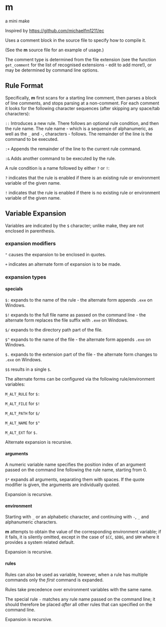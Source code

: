 # m

a mini make

Inspired by https://github.com/michaelfm1211/ec

Uses a comment block in the source file to specify how to compile it.

(See the **m** source file for an example of usage.)

The comment type is determined from the file extension (see the function `get_comment` for the list of recognised extensions - edit to add more!), or may be determined by command line options.

## Rule Format

Specifically, **m** first scans for a starting line comment, then parses a block of line comments, and stops parsing at a non-comment. For each comment it looks for the following character sequences (after skipping any space/tab characters):

`::` Introduces a new rule. There follows an optional rule condition, and then the rule name. The rule name - which is a sequence of alphanumeric, as well as the `_` and `-`, characters - follows. The remainder of the line is the command to be executed.

`:+` Appends the remainder of the line to the current rule command.

`:&` Adds another command to be executed by the rule.

A rule condition is a name followed by either `?` or `!`:

`?` indicates that the rule is enabled if there is an existing rule or environment variable of the given name.

`!` indicates that the rule is enabled if there is no existing rule or environment variable of the given name.

## Variable Expansion

Variables are indicated by the `$` character; unlike make, they are not enclosed in parenthesis.

### expansion modifiers

`"` causes the expansion to be enclosed in quotes.

`+` indicates an alternate form of expansion is to be made.

### expansion types

#### specials

`$:` expands to the name of the rule - the alternate form appends `.exe` on Windows.

`$!` expands to the full file name as passed on the command line - the alternate form replaces the file suffix with `.exe` on Windows.

`$/` expands to the directory path part of the file.

`$^` expands to the name of the file - the alternate form appends `.exe` on Windows.

`$.` expands to the extension part of the file - the alternate form changes to `.exe` on Windows.

`$$` results in a single `$`.

The alternate forms can be configured via the following rule/environment variables:

`M_ALT_RULE` for `$:`

`M_ALT_FILE` for `$!`

`M_ALT_PATH` for `$/`

`M_ALT_NAME` for `$^`

`M_ALT_EXT` for `$.`

Alternate expansion is recursive.

#### arguments

A numeric variable name specifies the position index of an argument passed on the command line following the rule name, starting from 0.

`$*` expands all arguments, separating them with spaces. If the quote modifier is given, the arguments are individually quoted.

Expansion is recursive.

#### environment

Starting with `_` or an alphabetic character, and continuing with `-`, `_` and alphanumeric characters.

**m** attempts to obtain the value of the corresponding environment variable; if it fails, it is silently omitted, except in the case of `$CC`, `$DBG`, and `$RM` where it provides a system related default.

Expansion is recursive.

#### rules

Rules can also be used as variable, however, when a rule has multiple commands only the *first* command is expanded.

Rules take precedence over environment variables with the same name.

The special rule `-` matches any rule name passed on the command line; it should therefore be placed _after_ all other rules that can specified on the command line.

Expansion is recursive.
